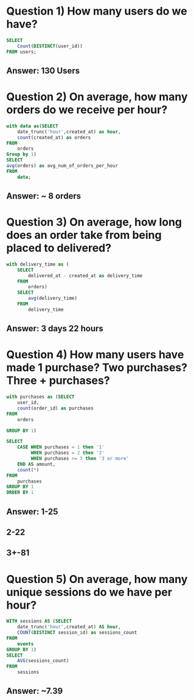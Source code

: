 # Question 1) How many users do we have?
```sql
SELECT
    Count(DISTINCT(user_id))
FROM users;
```
## Answer: 130 Users 

# Question 2) On average, how many orders do we receive per hour?
```sql
with data as(SELECT 
    date_trunc('hour',created_at) as hour,
    count(created_at) as orders
FROM
    orders
Group by 1)
SELECT
avg(orders) as avg_num_of_orders_per_hour
FROM
    data;
```
## Answer: ~ 8 orders

# Question 3) On average, how long does an order take from being placed to delivered?
```sql
with delivery_time as (
    SELECT 
        delivered_at - created_at as delivery_time
    FROM 
        orders)
    SELECT
        avg(delivery_time)
    FROM
        delivery_time
```
##  Answer: 3 days 22 hours

# Question 4) How many users have made 1 purchase? Two purchases? Three + purchases?
```sql
with purchases as (SELECT 
    user_id,
    count(order_id) as purchases
FROM
    orders 

GROUP BY 1)

SELECT 
    CASE WHEN purchases = 1 then '1'
         WHEN purchases = 2 then '2'
         WHEN purchases >= 3 then '3 or more'
    END AS amount,
    count(*)
FROM
    purchases
GROUP BY 1
ORDER BY 1
```
## Answer: 1-25
##        2-22
##         3+-81

# Question 5) On average, how many unique sessions do we have per hour?

```sql
WITH sessions AS (SELECT
    date_trunc('hour',created_at) AS hour,
    COUNT(DISTINCT session_id) as sessions_count
FROM
    events
GROUP BY 1)
SELECT
    AVG(sessions_count) 
FROM 
    sessions
```
## Answer: ~7.39 